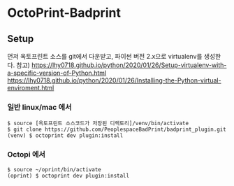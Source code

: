# OctoPrint-Badprint

## Setup
먼저 옥토프린트 소스를 git에서 다운받고, 파이썬 버전 2.x으로 virtualenv를 생성한다.
참고) https://lhy0718.github.io/python/2020/01/26/Setup-virtualenv-with-a-specific-version-of-Python.html
https://lhy0718.github.io/python/2020/01/26/Installing-the-Python-virtual-enviroment.html

### 일반 linux/mac 에서
```
$ source [옥토프린트 소스코드가 저장된 디렉토리]/venv/bin/activate
$ git clone https://github.com/PeoplespaceBadPrint/badprint_plugin.git
(venv) $ octoprint dev plugin:install
```
### Octopi 에서
```
$ source ~/oprint/bin/activate
(oprint) $ octoprint dev plugin:install
```
